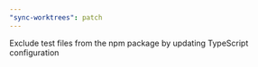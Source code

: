 ```yaml
---
"sync-worktrees": patch
---
```


Exclude test files from the npm package by updating TypeScript configuration
